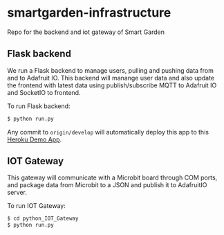 # smartgarden-infrastructure
Repo for the backend and iot gateway of Smart Garden

## Flask backend
We run a Flask backend to manage users, pulling and pushing data from and to Adafruit IO. This backend will manange user data and also update the frontend with latest data using publish/subscribe MQTT to Adafruit IO and SocketIO to frontend.

To run Flask backend:
```bash
$ python run.py
```

Any commit to `origin/develop` will automatically deploy this app to this [Heroku Demo App](https://just-a-test-for-flask-backend.herokuapp.com/).

## IOT Gateway
This gateway will communicate with a Microbit board through COM ports, and package data from Microbit to a JSON and publish it to AdafruitIO server.

To run IOT Gateway:
```bash
$ cd python_IOT_Gateway
$ python run.py
```


